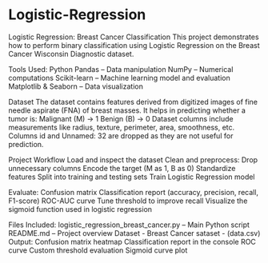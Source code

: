 # Logistic-Regression
Logistic Regression: Breast Cancer Classification
This project demonstrates how to perform binary classification using Logistic Regression on the Breast Cancer Wisconsin Diagnostic dataset.

Tools Used:
Python
Pandas – Data manipulation
NumPy – Numerical computations
Scikit-learn – Machine learning model and evaluation
Matplotlib & Seaborn – Data visualization

Dataset
The dataset contains features derived from digitized images of fine needle aspirate (FNA) of breast masses. It helps in predicting whether a tumor is:
Malignant (M) → 1
Benign (B) → 0
Dataset columns include measurements like radius, texture, perimeter, area, smoothness, etc.
Columns id and Unnamed: 32 are dropped as they are not useful for prediction.

Project Workflow
Load and inspect the dataset
Clean and preprocess:
  Drop unnecessary columns
  Encode the target (M as 1, B as 0)
  Standardize features
  Split into training and testing sets
  Train Logistic Regression model

Evaluate:
Confusion matrix
Classification report (accuracy, precision, recall, F1-score)
ROC-AUC curve
Tune threshold to improve recall
Visualize the sigmoid function used in logistic regression

Files Included:
logistic_regression_breast_cancer.py – Main Python script
README.md – Project overview
Dataset - Breast Cancer sataset - (data.csv)
Output:
Confusion matrix heatmap
Classification report in the console
ROC curve
Custom threshold evaluation
Sigmoid curve plot
